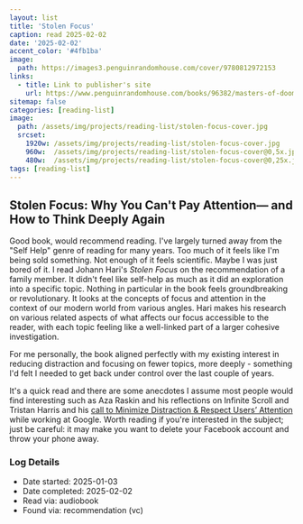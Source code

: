 ```yaml
---
layout: list
title: 'Stolen Focus'
caption: read 2025-02-02
date: '2025-02-02'
accent_color: '#4fb1ba'
image: 
  path: https://images3.penguinrandomhouse.com/cover/9780812972153
links:
  - title: Link to publisher's site
    url: https://www.penguinrandomhouse.com/books/96382/masters-of-doom-by-david-kushner/9780812972153/ 
sitemap: false
categories: [reading-list]
image: 
  path: /assets/img/projects/reading-list/stolen-focus-cover.jpg
  srcset: 
    1920w: /assets/img/projects/reading-list/stolen-focus-cover.jpg
    960w:  /assets/img/projects/reading-list/stolen-focus-cover@0,5x.jpg
    480w:  /assets/img/projects/reading-list/stolen-focus-cover@0,25x.jpg
tags: [reading-list]
---
```


## Stolen Focus: Why You Can't Pay Attention— and How to Think Deeply Again

Good book, would recommend reading. I've largely turned away from the "Self Help" genre of reading for many years. Too much of it feels like I'm being sold something. Not enough of it feels scientific. Maybe I was just bored of it. I read Johann Hari's _Stolen Focus_ on the recommendation of a family member. It didn't feel like self-help as much as it did an exploration into a specific topic. Nothing in particular in the book feels groundbreaking or revolutionary. It looks at the concepts of focus and attention in the context of our modern world from various angles. Hari makes his research on various related aspects of what affects our focus accessible to the reader, with each topic feeling like a well-linked part of a larger cohesive investigation.

For me personally, the book aligned perfectly with my existing interest in reducing distraction and focusing on fewer topics, more deeply - something I'd felt I needed to get back under control over the last couple of years.

It's a quick read and there are some anecdotes I assume most people would find interesting such as Aza Raskin and his reflections on Infinite Scroll and Tristan Harris and his [call to Minimize Distraction & Respect Users’ Attention](https://archive.org/details/378841682-a-call-to-minimize-distraction-respect-users-attention-by-tristan-harris) while working at Google. Worth reading if you're interested in the subject; just be careful: it may make you want to delete your Facebook account and throw your phone away.

### Log Details

- Date started: 2025-01-03
- Date completed: 2025-02-02
- Read via: audiobook
- Found via: recommendation (vc)